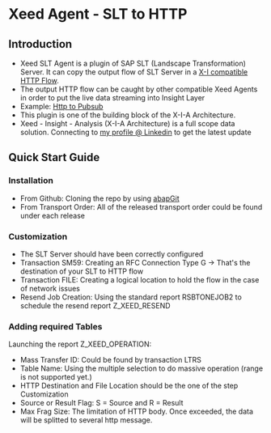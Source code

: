 # Xeed Agent - SLT to HTTP
## Introduction
* Xeed SLT Agent is a plugin of SAP SLT (Landscape Transformation) Server. It can copy the output flow of SLT Server in a [X-I compatible HTTP Flow](https://github.com/X-I-A/X-I-Protocol/blob/main/HTTP_AGENT.md).
* The output HTTP flow can be caught by other compatible Xeed Agents in order to put the live data streaming into Insight Layer
* Example: [Http to Pubsub](https://github.com/X-I-A/Xeed_http_pubsub)
* This plugin is one of the building block of the X-I-A Architecture.
* Xeed - Insight - Analysis (X-I-A Architecture) is a full scope data solution. Connecting to [my profile @ Linkedin](https://www.linkedin.com/in/xia-chen-soral/) to get the latest update
## Quick Start Guide
### Installation
* From Github: Cloning the repo by using [abapGit](https://github.com/abapGit/abapGit)
* From Transport Order: All of the released transport order could be found under each release
### Customization
* The SLT Server should have been correctly configured
* Transaction SM59: Creating an RFC Connection Type G -> That's the destination of your SLT to HTTP flow
* Transaction FILE: Creating a logical location to hold the flow in the case of network issues
* Resend Job Creation: Using the standard report RSBTONEJOB2 to schedule the resend report Z_XEED_RESEND
### Adding required Tables
Launching the report Z_XEED_OPERATION:
* Mass Transfer ID: Could be found by transaction LTRS
* Table Name: Using the multiple selection to do massive operation (range is not supported yet.)
* HTTP Destination and File Location should be the one of the step Customization
* Source or Result Flag: S = Source and R = Result
* Max Frag Size: The limitation of HTTP body. Once exceeded, the data will be splitted to several http message.
